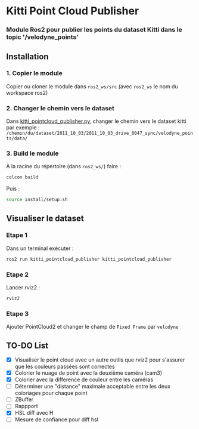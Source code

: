 # Kitti Point Cloud Publisher
### Module Ros2 pour publier les points du dataset Kitti dans le topic '/velodyne_points'

## Installation
### 1. Copier le module
Copier ou cloner le module dans `ros2_ws/src` (avec `ros2_ws` le nom du workspace ros2)
### 2. Changer le chemin vers le dataset
Dans [kitti_pointcloud_publisher.py](src/kitti_pointcloud_publisher/kitti_pointcloud_publisher/kitti_pointcloud_publisher.py), changer le chemin vers le dataset kitti par exemple :
`/chemin/du/dataset/2011_10_03/2011_10_03_drive_0047_sync/velodyne_points/data/`
### 3. Build le module
À la racine du répertoire (dans `ros2_ws/`) faire :
```bash
colcon build
```
Puis :
```bash
source install/setup.sh
```

## Visualiser le dataset
### Etape 1
Dans un terminal exécuter :
```bash
ros2 run kitti_pointcloud_publisher kitti_pointcloud_publisher
```
### Etape 2
Lancer rviz2 :
```bash
rviz2
```
### Etape 3
Ajouter PointCloud2 et changer le champ de `Fixed Frame` par `velodyne`


## TO-DO List

- [X] Visualiser le point cloud avec un autre outils que rviz2 pour s'assurer que les couleurs passées sont correctes
- [X] Colorier le nuage de point avec la deuxième caméra (cam3)
- [X] Colorier avec la difference de couleur entre les caméras
- [ ] Déterminer une "distance" maximale acceptable entre les deux coloriages pour chaque point 
- [ ] ZBuffer
- [ ] Rappport
- [X] HSL diff avec H
- [ ] Mesure de confiance pour diff hsl
